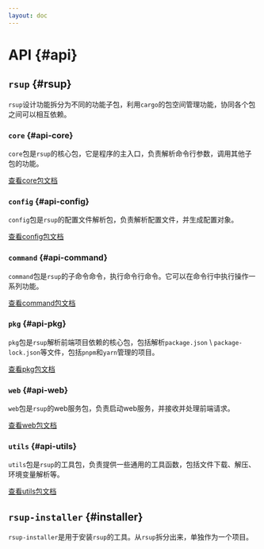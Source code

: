 ```yaml
---
layout: doc
---
```


# API {#api}

## `rsup` {#rsup}

`rsup`设计功能拆分为不同的功能子包，利用`cargo`的包空间管理功能，协同各个包之间可以相互依赖。

### `core` {#api-core}

`core`包是`rsup`的核心包，它是程序的主入口，负责解析命令行参数，调用其他子包的功能。

[查看core包文档](./core)

### `config` {#api-config}

`config`包是`rsup`的配置文件解析包，负责解析配置文件，并生成配置对象。

[查看config包文档](./config)

### `command` {#api-command}

`command`包是`rsup`的子命令命令，执行命令行命令。它可以在命令行中执行操作一系列功能。

[查看command包文档](./command)

### `pkg` {#api-pkg}

`pkg`包是`rsup`解析前端项目依赖的核心包，包括解析`package.json` \ `package-lock.json`等文件，包括`pnpm`和`yarn`管理的项目。

[查看pkg包文档](./pkg)

### `web` {#api-web}

`web`包是`rsup`的web服务包，负责启动web服务，并接收并处理前端请求。

[查看web包文档](./web)

### `utils` {#api-utils}

`utils`包是`rsup`的工具包，负责提供一些通用的工具函数，包括文件下载、解压、环境变量解析等。

[查看utils包文档](./utils)

## `rsup-installer` {#installer}

`rsup-installer`是用于安装`rsup`的工具。从`rsup`拆分出来，单独作为一个项目。
